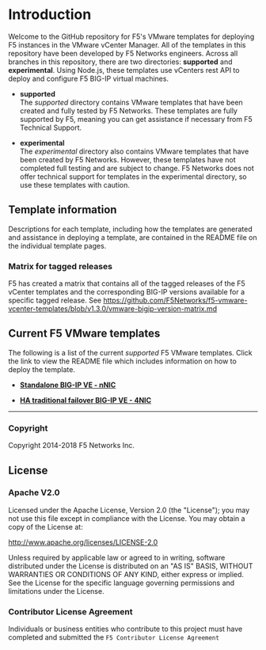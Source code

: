 # Introduction

Welcome to the GitHub repository for F5's VMware templates for deploying F5 instances in the VMware vCenter Manager. All of the templates in this repository have been developed by F5 Networks engineers. Across all branches in this repository, there are two directories: **supported** and **experimental**. Using Node.js, these templates use vCenters rest API to deploy and configure F5 BIG-IP virtual machines.

  - **supported**<br>
  The *supported* directory contains VMware templates that have been created and fully tested by F5 Networks. These templates are fully supported by F5, meaning you can get assistance if necessary from F5 Technical Support.

  - **experimental**<br>
  The *experimental* directory also contains VMware templates that have been created by F5 Networks. However, these templates have not completed full testing and are subject to change. F5 Networks does not offer technical support for templates in the experimental directory, so use these templates with caution.

## Template information

Descriptions for each template, including how the templates are generated and assistance in deploying a template, are contained in the README file on the individual template pages.

### Matrix for tagged releases

F5 has created a matrix that contains all of the tagged releases of the F5 vCenter templates and the corresponding BIG-IP versions available for a specific tagged release. See https://github.com/F5Networks/f5-vmware-vcenter-templates/blob/v1.3.0/vmware-bigip-version-matrix.md

## Current F5 VMware templates

The following is a list of the current *supported* F5 VMware templates. Click the link to view the README file which includes information on how to deploy the template.

- [**Standalone BIG-IP VE - nNIC**](https://github.com/F5Networks/f5-vmware-vcenter-templates/tree/master/supported/standalone/n-nic/existing-stack)

- [**HA traditional failover BIG-IP VE - 4NIC**](https://github.com/F5Networks/f5-vmware-vcenter-templates/tree/master/supported/failover/same-net/traditional/4nic/existing-stack)

---

### Copyright

Copyright 2014-2018 F5 Networks Inc.

## License

### Apache V2.0

Licensed under the Apache License, Version 2.0 (the "License"); you may not use
this file except in compliance with the License. You may obtain a copy of the
License at:

http://www.apache.org/licenses/LICENSE-2.0

Unless required by applicable law or agreed to in writing, software
distributed under the License is distributed on an "AS IS" BASIS,
WITHOUT WARRANTIES OR CONDITIONS OF ANY KIND, either express or implied.
See the License for the specific language governing permissions and limitations
under the License.

### Contributor License Agreement

Individuals or business entities who contribute to this project must have
completed and submitted the `F5 Contributor License Agreement`
